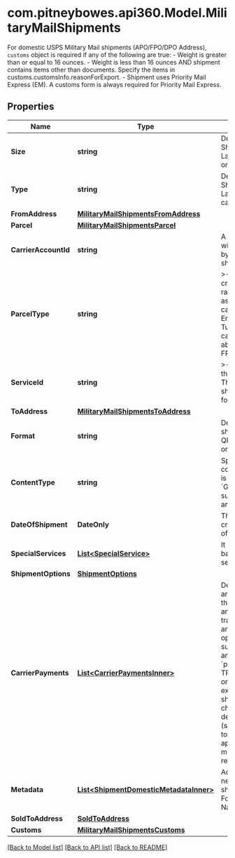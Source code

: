 # com.pitneybowes.api360.Model.MilitaryMailShipments
For domestic USPS Military Mail shipments (APO/FPO/DPO Address), `customs` object is required if any of the following are true:   - Weight is greater than or equal to 16 ounces.   - Weight is less than 16 ounces AND shipment contains items other than documents. Specify the items in customs.customsInfo.reasonForExport.   - Shipment uses Priority Mail Express (EM). A customs form is always required for Priority Mail Express. 

## Properties

Name | Type | Description | Notes
------------ | ------------- | ------------- | -------------
**Size** | **string** | Defines the label size of the Shipment, e.g., Shipping Label having Doc Size (4&#39; X 6&#39; or 8.5&#39; X 11&#39;). | 
**Type** | **string** | Defines the type of the Shipment, e.g., Shipping Label.QR_CODE supported for carrier USPS only as of now. | 
**FromAddress** | [**MilitaryMailShipmentsFromAddress**](MilitaryMailShipmentsFromAddress.md) |  | 
**Parcel** | [**MilitaryMailShipmentsParcel**](MilitaryMailShipmentsParcel.md) |  | 
**CarrierAccountId** | **string** |  A unique identifier associated with the Carrier account used by client users during shipment process. | 
**ParcelType** | **string** | &gt;-Parcel Type is required for creating a shipment while rating a parcel, which varies as per Carrier selection. It has categories like Package, Envelopes, Paks, Boxes, Tube, defined per specific carrier and used in abbreviated form, e.g., FRPKG, LGENV, TUBE, PKG. | 
**ServiceId** | **string** | &gt;-A unique identifier given to the carrier-specific service. This is required for creating a shipment, while it is optional for rating a parcel. | 
**ToAddress** | [**MilitaryMailShipmentsToAddress**](MilitaryMailShipmentsToAddress.md) |  | 
**Format** | **string** | Defines the type of the shipment label that is printed. QR_CODE can be generated only in GIF format. | [optional] 
**ContentType** | **string** | Specifies how the label content is encoded.&lt;br/&gt; URL is supported for &#x60;PDF&#x60; and &#x60;GIF&#x60;. &lt;br/&gt; BASE64 is supported for &#x60;ZPL2&#x60;, &#x60;PNG&#x60;, and &#x60;GIF&#x60;.  | [optional] 
**DateOfShipment** | **DateOnly** | The date when shipment is created/shipped. The format of the Date is YYYY-MM-DD. | [optional] 
**SpecialServices** | [**List&lt;SpecialService&gt;**](SpecialService.md) |  It provides a carrier-service based special or extra service. | [optional] 
**ShipmentOptions** | [**ShipmentOptions**](ShipmentOptions.md) |  | [optional] 
**CarrierPayments** | [**List&lt;CarrierPaymentsInner&gt;**](CarrierPaymentsInner.md) | Defines how carrier charges are billed to a third party. Use this field to specify  account and charge type details for transportation and/or duties and taxes. This  field is optional and currently supported for FedEx, UPS, and DHL Express.  - If no &#x60;party&#x60; (who will pay for TRANSPORTATION_CHARGES or duties and taxes) is explicitly specified during shipment creation, the charges will automatically default to the sender (shipper). To direct charges to a different party, the appropriate bill-to details must be provided in the request.  | [optional] 
**Metadata** | [**List&lt;ShipmentDomesticMetadataInner&gt;**](ShipmentDomesticMetadataInner.md) | Additional metadata that needs to be stored for this shipment can be added here. For now, &#39;Cost Account Name&#39; is supported. | [optional] 
**SoldToAddress** | [**SoldToAddress**](SoldToAddress.md) |  | [optional] 
**Customs** | [**MilitaryMailShipmentsCustoms**](MilitaryMailShipmentsCustoms.md) |  | [optional] 

[[Back to Model list]](../../README.md#documentation-for-models) [[Back to API list]](../../README.md#documentation-for-api-endpoints) [[Back to README]](../../README.md)

